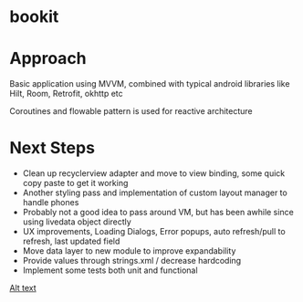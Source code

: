 # bookit

# Approach

Basic application using MVVM, combined with typical android libraries like Hilt, Room, Retrofit, okhttp etc

Coroutines and flowable pattern is used for reactive architecture

# Next Steps

- Clean up recyclerview adapter and move to view binding, some quick copy paste to get it working
- Another styling pass and implementation of custom layout manager to handle phones
- Probably not a good idea to pass around VM, but has been awhile since using livedata object directly
- UX improvements, Loading Dialogs, Error popups, auto refresh/pull to refresh, last updated field
- Move data layer to new module to improve expandability
- Provide values through strings.xml / decrease hardcoding
- Implement some tests both unit and functional

[Alt text](images/screenshot_1.png?raw=true "Screenshot")


